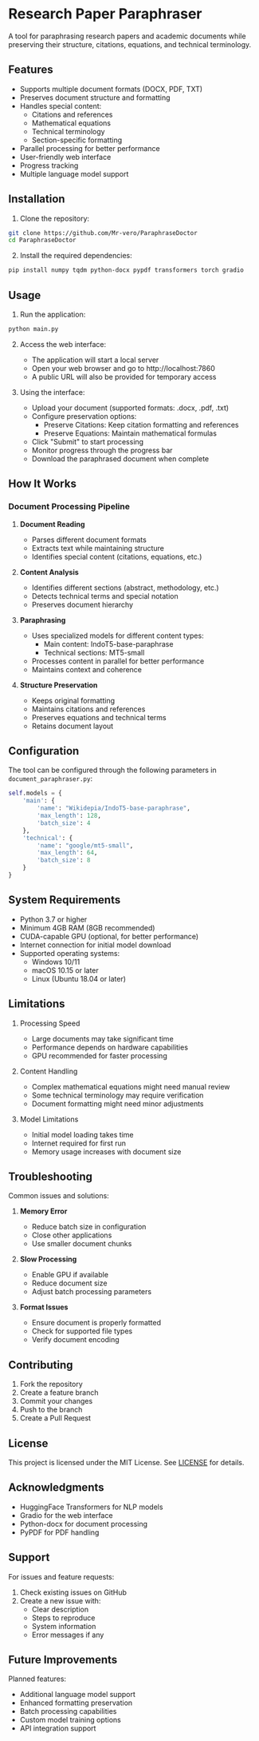 # Research Paper Paraphraser

A tool for paraphrasing research papers and academic documents while preserving their structure, citations, equations, and technical terminology.

## Features

- Supports multiple document formats (DOCX, PDF, TXT)
- Preserves document structure and formatting
- Handles special content:
  - Citations and references
  - Mathematical equations
  - Technical terminology
  - Section-specific formatting
- Parallel processing for better performance
- User-friendly web interface
- Progress tracking
- Multiple language model support

## Installation

1. Clone the repository:

```bash
git clone https://github.com/Mr-vero/ParaphraseDoctor
cd ParaphraseDoctor
```

2. Install the required dependencies:

```bash
pip install numpy tqdm python-docx pypdf transformers torch gradio
```

## Usage

1. Run the application:

```bash
python main.py
```

2. Access the web interface:
   - The application will start a local server
   - Open your web browser and go to http://localhost:7860
   - A public URL will also be provided for temporary access

3. Using the interface:
   - Upload your document (supported formats: .docx, .pdf, .txt)
   - Configure preservation options:
     - Preserve Citations: Keep citation formatting and references
     - Preserve Equations: Maintain mathematical formulas
   - Click "Submit" to start processing
   - Monitor progress through the progress bar
   - Download the paraphrased document when complete

## How It Works

### Document Processing Pipeline

1. **Document Reading**
   - Parses different document formats
   - Extracts text while maintaining structure
   - Identifies special content (citations, equations, etc.)

2. **Content Analysis**
   - Identifies different sections (abstract, methodology, etc.)
   - Detects technical terms and special notation
   - Preserves document hierarchy

3. **Paraphrasing**
   - Uses specialized models for different content types:
     - Main content: IndoT5-base-paraphrase
     - Technical sections: MT5-small
   - Processes content in parallel for better performance
   - Maintains context and coherence

4. **Structure Preservation**
   - Keeps original formatting
   - Maintains citations and references
   - Preserves equations and technical terms
   - Retains document layout

## Configuration

The tool can be configured through the following parameters in `document_paraphraser.py`:

```python
self.models = {
    'main': {
        'name': "Wikidepia/IndoT5-base-paraphrase",
        'max_length': 128,
        'batch_size': 4
    },
    'technical': {
        'name': "google/mt5-small",
        'max_length': 64,
        'batch_size': 8
    }
}
```

## System Requirements

- Python 3.7 or higher
- Minimum 4GB RAM (8GB recommended)
- CUDA-capable GPU (optional, for better performance)
- Internet connection for initial model download
- Supported operating systems:
  - Windows 10/11
  - macOS 10.15 or later
  - Linux (Ubuntu 18.04 or later)

## Limitations

1. Processing Speed
   - Large documents may take significant time
   - Performance depends on hardware capabilities
   - GPU recommended for faster processing

2. Content Handling
   - Complex mathematical equations might need manual review
   - Some technical terminology may require verification
   - Document formatting might need minor adjustments

3. Model Limitations
   - Initial model loading takes time
   - Internet required for first run
   - Memory usage increases with document size

## Troubleshooting

Common issues and solutions:

1. **Memory Error**
   - Reduce batch size in configuration
   - Close other applications
   - Use smaller document chunks

2. **Slow Processing**
   - Enable GPU if available
   - Reduce document size
   - Adjust batch processing parameters

3. **Format Issues**
   - Ensure document is properly formatted
   - Check for supported file types
   - Verify document encoding

## Contributing

1. Fork the repository
2. Create a feature branch
3. Commit your changes
4. Push to the branch
5. Create a Pull Request

## License

This project is licensed under the MIT License. See [LICENSE](LICENSE) for details.

## Acknowledgments

- HuggingFace Transformers for NLP models
- Gradio for the web interface
- Python-docx for document processing
- PyPDF for PDF handling

## Support

For issues and feature requests:
1. Check existing issues on GitHub
2. Create a new issue with:
   - Clear description
   - Steps to reproduce
   - System information
   - Error messages if any

## Future Improvements

Planned features:
- Additional language model support
- Enhanced formatting preservation
- Batch processing capabilities
- Custom model training options
- API integration support
